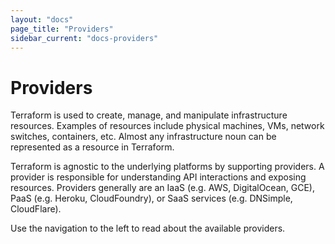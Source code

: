 ```yaml
---
layout: "docs"
page_title: "Providers"
sidebar_current: "docs-providers"
---
```


# Providers

Terraform is used to create, manage, and manipulate infrastructure resources.
Examples of resources include physical machines, VMs, network switches, containers,
etc. Almost any infrastructure noun can be represented as a resource in Terraform.

Terraform is agnostic to the underlying platforms by supporting providers. A provider
is responsible for understanding API interactions and exposing resources. Providers
generally are an IaaS (e.g. AWS, DigitalOcean, GCE), PaaS (e.g. Heroku, CloudFoundry),
or SaaS services (e.g. DNSimple, CloudFlare).

Use the navigation to the left to read about the available providers.
